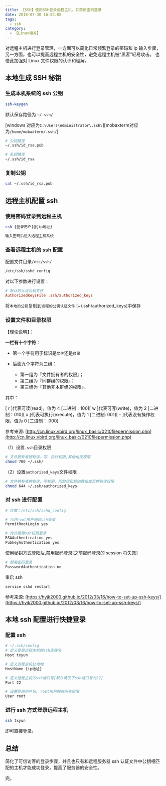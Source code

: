 ```yaml
---
title: 【SSH】使用SSH登录远程主机，并禁用密码登录
date: 2018-07-30 16:54:08
tags:
  - ssh
category:
  - 【Linux相关】
---
```


对远程主机进行登录管理，一方面可以简化日常频繁登录的密码和 ip 输入步骤，另一方面，也可以提高远程主机的安全性，避免远程主机被“黑客”轻易攻击。
也借此加强对 Linux 文件权限的认识和理解。

<!--more-->

## 本地生成 SSH 秘钥

### 生成本机系统的 ssh 公钥

```bash
ssh-keygen
```

默认保存路径为 `~/.ssh/`

[windows 对应为`C:\Users\Administrator\.ssh\`][mobaxterm对应为`/home/mobaxterm/.ssh/`]

```bash
# 公钥路径
~/.ssh/id_rsa.pub

# 私钥路径
~/.ssh/id_rsa
```

### 复制公钥

```bash
cat ~/.ssh/id_rsa.pub
```

## 远程主机配置 ssh

### 使用密码登录到远程主机

```bash
ssh {登录用户}@{ip地址}

输入密码后进入远程主机系统
```

### 查看远程主机的 ssh 配置

配置文件目录`/etc/ssh/`

```bash
/etc/ssh/sshd_config
```

对以下参数进行设置：

```ini
# 默认的认证公钥文件
AuthorizedKeysFile .ssh/authorized_keys
```

将`本地的公钥`复制到`远程的公钥认证文件` [~/.ssh/authorized_keys]中保存

### 设置文件和目录权限

【理论说明】：

**一栏有十个字符**：

- 第一个字符用于标识是`文件`还是`目录`

- 后面九个字符为三组：
  - 第一组为『文件拥有者的权限』；
  - 第二组为『同群组的权限』；
  - 第三组为『其他非本群组的权限』。

其中：

[ r ]代表可读(read)，值为 4 [二进制：100][ w ]代表可写(write)，值为 2 [二进制：010][ x ]代表可执行(execute)，值为 1 [二进制: 001][ - ]代表没有操作权限，值为 0 [二进制： 000]

参考来源: [http://cn.linux.vbird.org/linux_basic/0210filepermission.php](http://cn.linux.vbird.org/linux_basic/0210filepermission.php)

（1）设置`.ssh`目录权限

```bash
# 文件拥有者拥有读、写、执行权限,其他组无权限
chmod 700 ~/.ssh/
```

（2）设置`authorized_keys`文件权限

```bash
# 文件拥有者拥有读、写权限，同群组和其他群组成员拥有读权限
chmod 644 ~/.ssh/authorized_keys
```

### 对 ssh 进行配置

```bash
# 位置：/etc/ssh/sshd_config

# 允许root用户通过ssh登录
PermitRootLogin yes

# 允许使用ssh权限登录
RSAAuthentication yes
PubkeyAuthentication yes
```

使用秘钥方式登陆后,禁用密码登录[之前密码登录的 session 将失效]

```bash
# 禁用密码登录
PasswordAuthentication no
```

重启 ssh

```bash
service sshd restart
```

参考来源: [https://hyjk2000.github.io/2012/03/16/how-to-set-up-ssh-keys/](https://hyjk2000.github.io/2012/03/16/how-to-set-up-ssh-keys/)

## 本地 ssh 配置进行快捷登录

### 配置 ssh

```bash
# ~/.ssh/config
# 定义登录远程主机的ssh连接名
Host txyun

# 定义远程主机ip地址
HostName {ip地址}

# 定义远程主机的ssh端口号[默认情况下ssh端口号为22]
Port 22

# 设置登录用户名, root用户拥有所有权限
User root
```

### 进行 ssh 方式登录远程主机

```bash
ssh txyun
```

即可直接登录。

## 总结

简化了可信访客的登录步骤，并且也只有和远程服务器 ssh 认证文件中公钥相匹配的主机才能成功登录，提高了服务器的安全性。

完。
